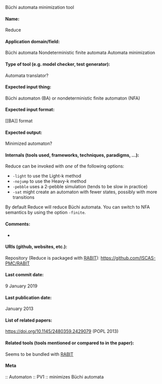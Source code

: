 Büchi automata minimization tool

#### Name:
Reduce

#### Application domain/field:
Büchi automata
Nondeterministic finite automata
Automata minimization

#### Type of tool (e.g. model checker, test generator):
Automata translator?

#### Expected input thing:
Büchi automaton (BA) or nondeterministic finite automaton (NFA)

#### Expected input format:
[[BA]] format

#### Expected output:
Minimized automaton?

#### Internals (tools used, frameworks, techniques, paradigms, ...):
Reduce can be invoked with *one* of the following options:
- `-light`  to use the Light-k method
- `-nojump` to use the Heavy-k method
- `-pebble` uses a 2-pebble simulation (tends to be slow in practice)
- `-sat` might create an automaton with fewer states, possibly with more transitions

By default Reduce will reduce Büchi automata. You can switch to NFA semantics by using the option `-finite`.

#### Comments:
-

#### URIs (github, websites, etc.):
Repository (Reduce is packaged with [RABIT](RABIT.md)): https://github.com/ISCAS-PMC/RABIT

#### Last commit date:
9 January 2019

#### Last publication date:
January 2013

#### List of related papers:
https://doi.org/10.1145/2480359.2429079 (POPL 2013)

#### Related tools (tools mentioned or compared to in the paper):
Seems to be bundled with [RABIT](RABIT.md)

#### Meta
:: Automaton
:: PV1 :: minimizes Büchi automata